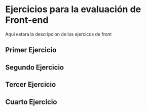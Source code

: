# Ejercicios para la evaluación de Front-end 

Aqui estara la descripcion de los ejercicos de front

## Primer Ejercicio

## Segundo Ejercicio

## Tercer Ejercicio

## Cuarto Ejercicio


```
